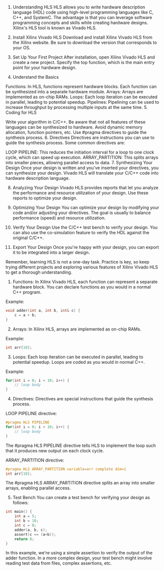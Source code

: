 1. Understanding HLS
HLS allows you to write hardware description language (HDL) code using high-level programming languages like C, C++, and SystemC. The advantage is that you can leverage software programming concepts and skills while creating hardware designs. Xilinx's HLS tool is known as Vivado HLS.

2. Install Xilinx Vivado HLS
Download and install Xilinx Vivado HLS from the Xilinx website. Be sure to download the version that corresponds to your OS.

3. Set Up Your First Project
After installation, open Xilinx Vivado HLS and create a new project. Specify the top function, which is the main entry point for your hardware design.

4. Understand the Basics

Functions: In HLS, functions represent hardware blocks. Each function can be synthesized into a separate hardware module.
Arrays: Arrays are implemented as on-chip RAMs.
Loops: Each loop iteration can be executed in parallel, leading to potential speedup.
Pipelines: Pipelining can be used to increase throughput by processing multiple inputs at the same time.
5. Coding for HLS

Write your algorithm in C/C++. Be aware that not all features of these languages can be synthesized to hardware. Avoid dynamic memory allocation, function pointers, etc.
Use #pragma directives to guide the synthesis process.
6. Directives
Directives are instructions you can use to guide the synthesis process. Some common directives are:

LOOP PIPELINE: This reduces the initiation interval for a loop to one clock cycle, which can speed up execution.
ARRAY_PARTITION: This splits arrays into smaller pieces, allowing parallel access to data.
7. Synthesizing Your Design
Once your design is written and you've inserted your directives, you can synthesize your design. Vivado HLS will translate your C/C++ code into hardware description language.

8. Analyzing Your Design
Vivado HLS provides reports that let you analyze the performance and resource utilization of your design. Use these reports to optimize your design.

9. Optimizing Your Design
You can optimize your design by modifying your code and/or adjusting your directives. The goal is usually to balance performance (speed) and resource utilization.

10. Verify Your Design
Use the C/C++ test bench to verify your design. You can also use the co-simulation feature to verify the HDL against the original C/C++.

11. Export Your Design
Once you're happy with your design, you can export it to be integrated into a larger design.

Remember, learning HLS is not a one-day task. Practice is key, so keep trying different projects and exploring various features of Xilinx Vivado HLS to get a thorough understanding.


1. Functions:
In Xilinx Vivado HLS, each function can represent a separate hardware block. You can declare functions as you would in a normal C++ program.

Example:
```C
void adder(int a, int b, int& c) {
    c = a + b;
}
```

2. Arrays:
In Xilinx HLS, arrays are implemented as on-chip RAMs.

Example:
```C
int arr[10];
```
3. Loops:
Each loop iteration can be executed in parallel, leading to potential speedup. Loops are coded as you would in normal C++.

Example:
```C
for(int i = 0; i < 10; i++) {
    // loop body
}
```
4. Directives:
Directives are special instructions that guide the synthesis process.

LOOP PIPELINE directive:
```C
#pragma HLS PIPELINE
for(int i = 0; i < 10; i++) {
    // loop body
}
```
The #pragma HLS PIPELINE directive tells HLS to implement the loop such that it produces new output on each clock cycle.

ARRAY_PARTITION directive:
```C
#pragma HLS ARRAY_PARTITION variable=arr complete dim=1
int arr[10];
```
The #pragma HLS ARRAY_PARTITION directive splits an array into smaller arrays, enabling parallel access.

5. Test Bench
You can create a test bench for verifying your design as follows:
```C
int main() {
    int a = 5;
    int b = 10;
    int c = 0;
    adder(a, b, c);
    assert(c == (a+b));
    return 0;
}
```
In this example, we're using a simple assertion to verify the output of the adder function. In a more complex design, your test bench might involve reading test data from files, complex assertions, etc.